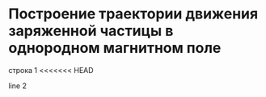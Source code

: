 # Построение траектории движения заряженной частицы в однородном магнитном поле

строка 1
<<<<<<< HEAD

line 2
